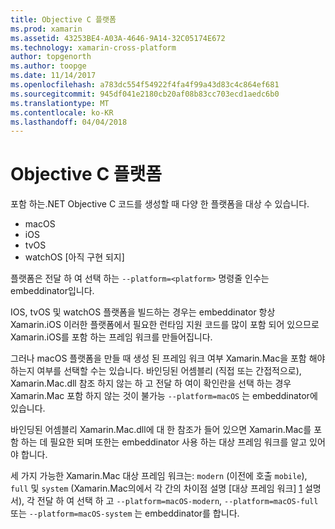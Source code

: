```yaml
---
title: Objective C 플랫폼
ms.prod: xamarin
ms.assetid: 43253BE4-A03A-4646-9A14-32C05174E672
ms.technology: xamarin-cross-platform
author: topgenorth
ms.author: toopge
ms.date: 11/14/2017
ms.openlocfilehash: a783dc554f54922f4fa4f99a43d83c4c864ef681
ms.sourcegitcommit: 945df041e2180cb20af08b83cc703ecd1aedc6b0
ms.translationtype: MT
ms.contentlocale: ko-KR
ms.lasthandoff: 04/04/2018
---
```

# <a name="objective-c-platforms"></a>Objective C 플랫폼


포함 하는.NET Objective C 코드를 생성할 때 다양 한 플랫폼을 대상 수 있습니다.

* macOS
* iOS
* tvOS
* watchOS [아직 구현 되지]

플랫폼은 전달 하 여 선택 하는 `--platform=<platform>` 명령줄 인수는 embeddinator입니다.

IOS, tvOS 및 watchOS 플랫폼을 빌드하는 경우는 embeddinator 항상 Xamarin.iOS 이러한 플랫폼에서 필요한 런타임 지원 코드를 많이 포함 되어 있으므로 Xamarin.iOS를 포함 하는 프레임 워크를 만들어집니다.

그러나 macOS 플랫폼을 만들 때 생성 된 프레임 워크 여부 Xamarin.Mac을 포함 해야 하는지 여부를 선택할 수는 있습니다. 바인딩된 어셈블리 (직접 또는 간접적으로), Xamarin.Mac.dll 참조 하지 않는 하 고 전달 하 여이 확인란을 선택 하는 경우 Xamarin.Mac 포함 하지 않는 것이 불가능 `--platform=macOS` 는 embeddinator에 있습니다.

바인딩된 어셈블리 Xamarin.Mac.dll에 대 한 참조가 들어 있으면 Xamarin.Mac를 포함 하는 데 필요한 되며 또한는 embeddinator 사용 하는 대상 프레임 워크를 알고 있어야 합니다.

세 가지 가능한 Xamarin.Mac 대상 프레임 워크는: `modern` (이전에 호출 `mobile`), `full` 및 `system` (Xamarin.Mac의에서 각 간의 차이점 설명 [대상 프레임 워크] [ 1] 설명서), 각 전달 하 여 선택 하 고 `--platform=macOS-modern`, `--platform=macOS-full` 또는 `--platform=macOS-system` 는 embeddinator를 합니다.

[1]: ~/mac/platform/target-framework.md
